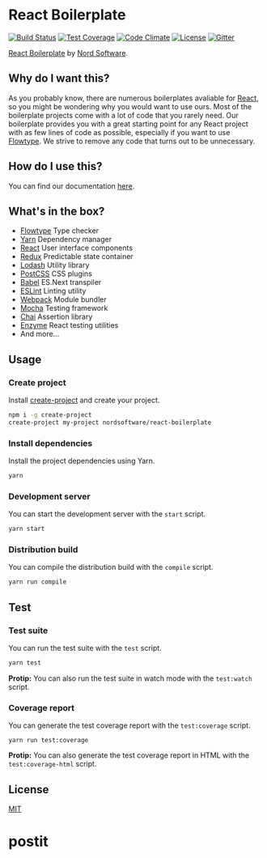 # React Boilerplate

[![Build Status](https://travis-ci.org/nordsoftware/react-boilerplate.svg?branch=master)](https://travis-ci.org/nordsoftware/react-boilerplate)
[![Test Coverage](https://lima.codeclimate.com/github/nordsoftware/react-boilerplate/badges/coverage.svg)](https://lima.codeclimate.com/github/nordsoftware/react-boilerplate/coverage)
[![Code Climate](https://codeclimate.com/github/nordsoftware/react-boilerplate/badges/gpa.svg)](https://codeclimate.com/github/nordsoftware/react-boilerplate)
[![License](https://img.shields.io/badge/license-MIT-blue.svg)](LICENSE)
[![Gitter](https://img.shields.io/gitter/room/norsoftware/open-source.svg?maxAge=2592000)](https://gitter.im/nordsoftware/open-source)

[React Boilerplate](https://github.com/nordsoftware/react-boilerplate/) by [Nord Software](https://github.com/nordsoftware/).

## Why do I want this?

As you probably know, there are numerous boilerplates avaliable for [React](https://facebook.github.io/react/), so you might be wondering why you would want to use ours. Most of the boilerplate projects come with a lot of code that you rarely need. Our boilerplate provides you with a great starting point for any React project with as few lines of code as possible, especially if you want to use [Flowtype](https://flowtype.org/). We strive to remove any code that turns out to be unnecessary.

## How do I use this?

You can find our documentation [here](./docs/README.md).

## What's in the box?

- [Flowtype](https://flowtype.org/) Type checker
- [Yarn](https://yarnpkg.com/) Dependency manager
- [React](https://facebook.github.io/react/) User interface components
- [Redux](http://redux.js.org/) Predictable state container
- [Lodash](https://lodash.com/) Utility library
- [PostCSS](http://postcss.org/) CSS plugins
- [Babel](https://babeljs.io/) ES.Next transpiler
- [ESLint](http://eslint.org/) Linting utility
- [Webpack](https://webpack.js.org/) Module bundler
- [Mocha](https://mochajs.org/) Testing framework
- [Chai](http://chaijs.com/) Assertion library
- [Enzyme](https://github.com/airbnb/enzyme) React testing utilities
- And more...

## Usage

### Create project

Install [create-project](https://www.npmjs.com/package/create-project) and create your project.

```bash
npm i -g create-project
create-project my-project nordsoftware/react-boilerplate
```

### Install dependencies

Install the project dependencies using Yarn.

```bash
yarn
```

### Development server

You can start the development server with the `start` script.

```bash
yarn start
```

### Distribution build

You can compile the distribution build with the `compile` script.

```bash
yarn run compile
```
## Test

### Test suite

You can run the test suite with the `test` script.

```bash
yarn test
```

**Protip:** You can also run the test suite in watch mode with the `test:watch` script.

### Coverage report

You can generate the test coverage report with the `test:coverage` script.

```
yarn run test:coverage
```

**Protip:** You can also generate the test coverage report in HTML with the `test:coverage-html` script.

## License

[MIT](LICENSE)
# postit
